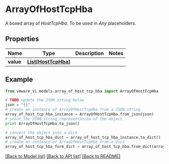 # ArrayOfHostTcpHba

A boxed array of *HostTcpHba*. To be used in *Any* placeholders. 

## Properties
Name | Type | Description | Notes
------------ | ------------- | ------------- | -------------
**value** | [**List[HostTcpHba]**](HostTcpHba.md) |  | 

## Example

```python
from vmware_vi.models.array_of_host_tcp_hba import ArrayOfHostTcpHba

# TODO update the JSON string below
json = "{}"
# create an instance of ArrayOfHostTcpHba from a JSON string
array_of_host_tcp_hba_instance = ArrayOfHostTcpHba.from_json(json)
# print the JSON string representation of the object
print ArrayOfHostTcpHba.to_json()

# convert the object into a dict
array_of_host_tcp_hba_dict = array_of_host_tcp_hba_instance.to_dict()
# create an instance of ArrayOfHostTcpHba from a dict
array_of_host_tcp_hba_form_dict = array_of_host_tcp_hba.from_dict(array_of_host_tcp_hba_dict)
```
[[Back to Model list]](../README.md#documentation-for-models) [[Back to API list]](../README.md#documentation-for-api-endpoints) [[Back to README]](../README.md)


